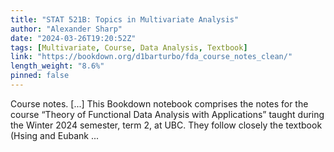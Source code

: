 ```yaml
---
title: "STAT 521B: Topics in Multivariate Analysis"
author: "Alexander Sharp"
date: "2024-03-26T19:20:52Z"
tags: [Multivariate, Course, Data Analysis, Textbook]
link: "https://bookdown.org/d1barturbo/fda_course_notes_clean/"
length_weight: "8.6%"
pinned: false
---
```


Course notes. [...] This Bookdown notebook comprises the notes for the course “Theory of Functional Data Analysis with Applications” taught during the Winter 2024 semester, term 2, at UBC. They follow closely the textbook (Hsing and Eubank ...
